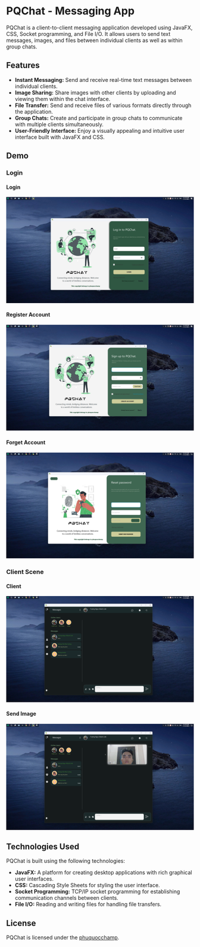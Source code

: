 # PQChat - Messaging App

PQChat is a client-to-client messaging application developed using JavaFX, CSS, Socket programming, and File I/O. It allows users to send text messages, images, and files between individual clients as well as within group chats.

## Features

- **Instant Messaging:** Send and receive real-time text messages between individual clients.
- **Image Sharing:** Share images with other clients by uploading and viewing them within the chat interface.
- **File Transfer:** Send and receive files of various formats directly through the application.
- **Group Chats:** Create and participate in group chats to communicate with multiple clients simultaneously.
- **User-Friendly Interface:** Enjoy a visually appealing and intuitive user interface built with JavaFX and CSS.

## Demo

### Login

#### Login 

![image.png](assets/image.png)

#### Register Account

![image.png](assets/registerAccount.png)

#### Forget Account

![image.png](assets/forgetAccount.png)

### Client Scene

#### Client

![image.png](assets/client.png)

#### Send Image

![image.png](assets/sendFile)

## Technologies Used

PQChat is built using the following technologies:

- **JavaFX:** A platform for creating desktop applications with rich graphical user interfaces.
- **CSS:** Cascading Style Sheets for styling the user interface.
- **Socket Programming:** TCP/IP socket programming for establishing communication channels between clients.
- **File I/O:** Reading and writing files for handling file transfers.

## License

PQChat is licensed under the [phuquocchamp](phuquocchamp).
